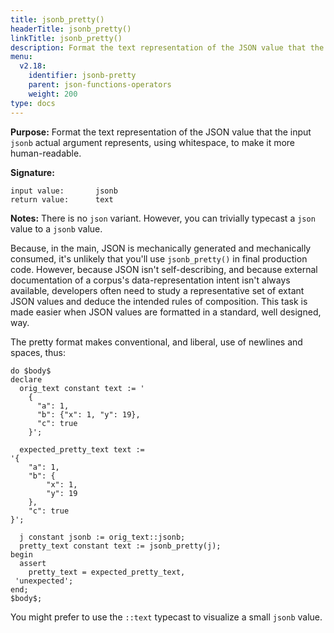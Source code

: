 ```yaml
---
title: jsonb_pretty()
headerTitle: jsonb_pretty()
linkTitle: jsonb_pretty()
description: Format the text representation of the JSON value that the input jsonb actual argument represents, using whitespace, to make it more human-readable.
menu:
  v2.18:
    identifier: jsonb-pretty
    parent: json-functions-operators
    weight: 200
type: docs
---
```


**Purpose:** Format the text representation of the JSON value that the input `jsonb` actual argument represents, using whitespace, to make it more human-readable.

**Signature:**

```
input value:       jsonb
return value:      text
```

**Notes:** There is no `json` variant. However, you can trivially typecast a `json` value to a `jsonb` value.

Because, in the main, JSON is mechanically generated and mechanically consumed, it's unlikely that you'll use `jsonb_pretty()` in final production code. However, because JSON isn't self-describing, and because external documentation of a corpus's data-representation intent isn't always available, developers often need to study a representative set of extant JSON values and deduce the intended rules of composition. This task is made easier when JSON values are formatted in a standard, well designed, way.

The pretty format makes conventional, and liberal, use of newlines and spaces, thus:

```plpgsql
do $body$
declare
  orig_text constant text := '
    {
      "a": 1,
      "b": {"x": 1, "y": 19},
      "c": true
    }';

  expected_pretty_text text :=
'{
    "a": 1,
    "b": {
        "x": 1,
        "y": 19
    },
    "c": true
}';

  j constant jsonb := orig_text::jsonb;
  pretty_text constant text := jsonb_pretty(j);
begin
  assert
    pretty_text = expected_pretty_text,
 'unexpected';
end;
$body$;
```

You might prefer to use the `::text` typecast to visualize a small `jsonb` value.
